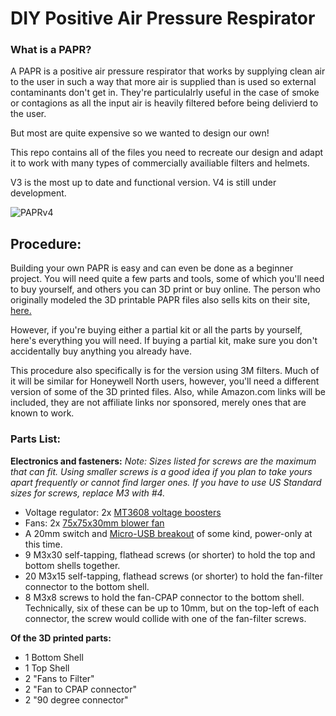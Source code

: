 # DIY Positive Air Pressure Respirator 
### What is a PAPR?

A PAPR is a positive air pressure respirator that works by supplying clean air to the user in such a way that more air is supplied than is used so external contaminants don't get in.
They're particulalrly useful in the case of smoke or contagions as all the input air is heavily filtered before being delivierd to the user.

But most are quite expensive so we wanted to design our own!

This repo contains all of the files you need to recreate our design and adapt it to work with many types of commercially availiable filters and helmets. 

V3 is the most up to date and functional version. V4 is still under development.

![PAPRv4](https://github.com/thethoughtemporium/PAPR/blob/main/493507e8-c7e0-45a2-9ea5-cce407912ea4.PNG?raw=true)

## Procedure:

Building your own PAPR is easy and can even be done as a beginner project. You will need quite a few parts and tools, some of which you'll need to buy yourself, and others you can 3D print or buy online. The person who originally modeled the 3D printable PAPR files also sells kits on their site, [here.](https://www.etsy.com/ca/shop/Inventability)

However, if you're buying either a partial kit or all the parts by yourself, here's everything you will need. If buying a partial kit, make sure you don't accidentally buy anything you already have.

This procedure also specifically is for the version using 3M filters. Much of it will be similar for Honeywell North users, however, you'll need a different version of some of the 3D printed files. Also, while Amazon.com links will be included, they are not affiliate links nor sponsored, merely ones that are known to work.

### Parts List:
**Electronics and fasteners:**
*Note: Sizes listed for screws are the maximum that can fit. Using smaller screws is a good idea if you plan to take yours apart frequently or cannot find larger ones. If you have to use US Standard sizes for screws, replace M3 with #4.*
- Voltage regulator: 2x [MT3608 voltage boosters](https://www.amazon.com/gp/product/B0778KCV6V/) 
- Fans: 2x [75x75x30mm blower fan](https://www.amazon.com/gp/product/B072HJ38PS/)
- A 20mm switch and [Micro-USB breakout](https://www.amazon.com/gp/product/B0183KF7TM/) of some kind, power-only at this time.
- 9 M3x30 self-tapping, flathead screws (or shorter) to hold the top and bottom shells together.
- 20 M3x15 self-tapping, flathead screws (or shorter) to hold the fan-filter connector to the bottom shell.
- 8 M3x8 screws to hold the fan-CPAP connector to the bottom shell. Technically, six of these can be up to 10mm, but on the top-left of each connector, the screw would collide with one of the fan-filter screws.

**Of the 3D printed parts:**
- 1 Bottom Shell
- 1 Top Shell
- 2 "Fans to Filter" 
- 2 "Fan to CPAP connector"
- 2 "90 degree connector"

